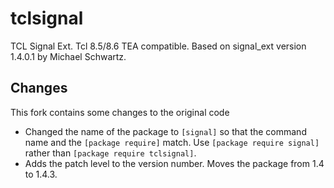# tclsignal
TCL Signal Ext. Tcl 8.5/8.6 TEA compatible. Based on signal_ext version 1.4.0.1 by Michael Schwartz.

## Changes

This fork contains some changes to the original code

- Changed the name of the package to `[signal]` so that the command name and the `[package require]` match.  Use `[package require signal]` rather than `[package require tclsignal]`.
- Adds the patch level to the version number.  Moves the package from 1.4 to 1.4.3.
